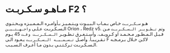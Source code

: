 # مـاهـو سـكـربـت F2 ؟
هـو `سـكـربـت` خـاص بـمـاب الـبـيـوت ويـتـمـيـز بـأوامـره الـمـمـيـزه ويـحـتـوي الـسـكـربـت عـلـى `واجـهـتـيـن` Orion ، Redz v5. 
وتم `تـطـويـر الـسـكـربـت` مـن قـبـل الـمـطـور مـحـمـد او كـرويـف. 
وأسـتـغـرق تـطـويـر `الـسـكـربـت وقـت` 45 يـوم تـقـريـبـأ. 
وأصـل `تـسـمـيـه الـسـكـربـت` يـعـود الـى F لاكـن خـلال بـرمـجـه الـسـكـربـت تـركـتـنـي بـدون مـا أعـرف الـسـبـب. 
